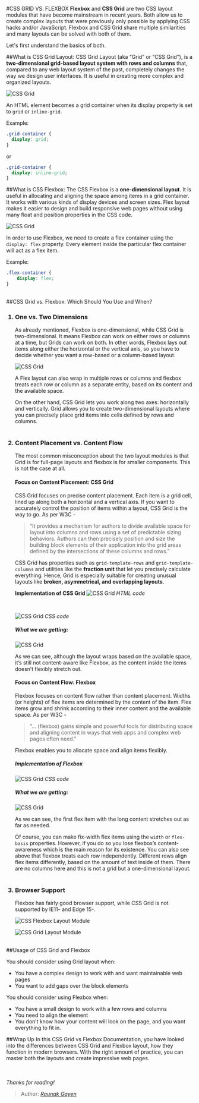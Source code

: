 #CSS GRID VS. FLEXBOX
**Flexbox** and **CSS Grid** are two CSS layout modules that have become mainstream in recent years. Both allow us to create complex layouts that were previously only possible by applying CSS hacks and/or JavaScript. Flexbox and CSS Grid share multiple similarities and many layouts can be solved with both of them.

Let's first understand the basics of both.

##What is CSS Grid Layout: 
CSS Grid Layout (aka “Grid” or “CSS Grid”), is a **two-dimensional grid-based layout system with rows and columns** that, compared to any web layout system of the past, completely changes the way we design user interfaces. It is useful in creating more complex and organized layouts.

![CSS Grid](https://i.morioh.com/2020/05/01/768324f99431.jpg)

An HTML element becomes a grid container when its display property is set to ```grid``` or ```inline-grid```.

Example:
```css
.grid-container {
  display: grid;
}
```
or
```css
.grid-container {
  display: inline-grid;
}
```
##What is CSS Flexbox:
The CSS Flexbox is a **one-dimensional layout**. It is useful in allocating and aligning the space among items in a grid container. It works with various kinds of display devices and screen sizes. Flex layout makes it easier to design and build responsive web pages without using many float and position properties in the CSS code.

![CSS Grid](https://i.morioh.com/200827/6b167dc9.webp)

In order to use Flexbox, we need to create a flex container using the ```display: flex``` property. Every element inside the particular flex container will act as a flex item.

Example:
```css
.flex-container {
    display: flex;
}
```
<br>
##CSS Grid vs. Flexbox: Which Should You Use and When?

<ol>
<h3><li>One vs. Two Dimensions</li></h3>
As already mentioned, Flexbox is one-dimensional, while CSS Grid is two-dimensional. It means Flexbox can work on either rows or columns at a time, but Grids can work on both. In other words, Flexbox lays out items along either the horizontal or the vertical axis, so you have to decide whether you want a row-based or a column-based layout.

![CSS Grid](https://cms-assets.tutsplus.com/cdn-cgi/image/width=850/uploads/users/30/posts/30183/image/axes.png)

A Flex layout can also wrap in multiple rows or columns and flexbox treats each row or column as a separate entity, based on its content and the available space.

On the other hand, CSS Grid lets you work along two axes: horizontally and vertically. Grid allows you to create two-dimensional layouts where you can precisely place grid items into cells defined by rows and columns.
<br><br>

<h3><li>Content Placement vs. Content Flow</li></h3>

The most common misconception about the two layout modules is that Grid is for full-page layouts and flexbox is for smaller components. This is not the case at all.

<h4>Focus on Content Placement: CSS Grid</h4>

CSS Grid focuses on precise content placement. Each item is a grid cell, lined up along both a horizontal and a vertical axis. If you want to accurately control the position of items within a layout, CSS Grid is the way to go. As per W3C - 
> “It provides a mechanism for authors to divide available space for layout into columns and rows using a set of predictable sizing behaviors. Authors can then precisely position and size the building block elements of their application into the grid areas defined by the intersections of these columns and rows.”



CSS Grid has properties such as ```grid-template-rows``` and ```grid-template-columns``` and utilities like the **fraction unit** that let you precisely calculate everything. Hence, Grid is especially suitable for creating unusual layouts like **broken, asymmetrical, and overlapping layouts**.


**Implementation of CSS Grid**
![CSS Grid](https://www.simplilearn.com/ice9/free_resources_article_thumb/grid-vs-flexbox-1.JPG)
*HTML code*

<br>

![CSS Grid](https://www.simplilearn.com/ice9/free_resources_article_thumb/grid-vs-flexbox-2.JPG)
*CSS code*
<br>

##### What we are getting:

![CSS Grid](https://www.simplilearn.com/ice9/free_resources_article_thumb/grid-vs-flex-3.JPG)

As we can see, although the layout wraps based on the available space, it’s still not content-aware like Flexbox, as the content inside the items doesn’t flexibly stretch out.
<br>

#### Focus on Content Flow: Flexbox

Flexbox focuses on content flow rather than content placement. Widths (or heights) of flex items are determined by the content of the item. Flex items grow and shrink according to their inner content and the available space. As per W3C - 

>“... (flexbox) gains simple and powerful tools for distributing space and aligning content in ways that web apps and complex web pages often need.”

Flexbox enables you to allocate space and align items flexibly.

##### Implementation of Flexbox

![CSS Grid](https://www.simplilearn.com/ice9/free_resources_article_thumb/grid-vs-flex-4.JPG)
*CSS code*
<br>

##### What we are getting:

![CSS Grid](https://www.simplilearn.com/ice9/free_resources_article_thumb/grid-vs-flex-5.JPG)

As we can see, the first flex item with the long content stretches out as far as needed.

Of course, you can make fix-width flex items using the ```width``` or ```flex-basis``` properties. However, if you do so you lose flexbox’s content-awareness which is the main reason for its existence. You can also see above that flexbox treats each row independently. Different rows align flex items differently, based on the amount of text inside of them. There are no columns here and this is not a grid but a one-dimensional layout.
<br><br>

<h3><li>Browser Support</li></h3>

Flexbox has fairly good browser support, while CSS Grid is not supported by IE11- and Edge 15-. 

![CSS Flexbox Layout Module](https://cms-assets.tutsplus.com/cdn-cgi/image/width=850/uploads/users/30/posts/30184/image/caniuse-flex.png)

![CSS Grid Layout Module](https://cms-assets.tutsplus.com/cdn-cgi/image/width=850/uploads/users/30/posts/30184/image/caniuse-grid.png)
</ol>
<br>
##Usage of CSS Grid and Flexbox

You should consider using Grid layout when:
<ul>
    <li>You have a complex design to work with and want maintainable web pages
    <li>You want to add gaps over the block elements
</ul>

You should consider using Flexbox when:
<ul>
    <li>You have a small design to work with a few rows and columns
    <li>You need to align the element
    <li>You don’t know how your content will look on the page, and you want everything to fit in.
</ul>


##Wrap Up
In this CSS Grid vs Flexbox Documentation, you have looked into the differences between CSS Grid and Flexbox layout, how they function in modern browsers. With the right amount of practice, you can master both the layouts and create impressive web pages.

<br><br>
*Thanks for reading!*
> Author:
> <cite>[Raunak Gayen](https://github.com/RaunakGN2001)</cite>










